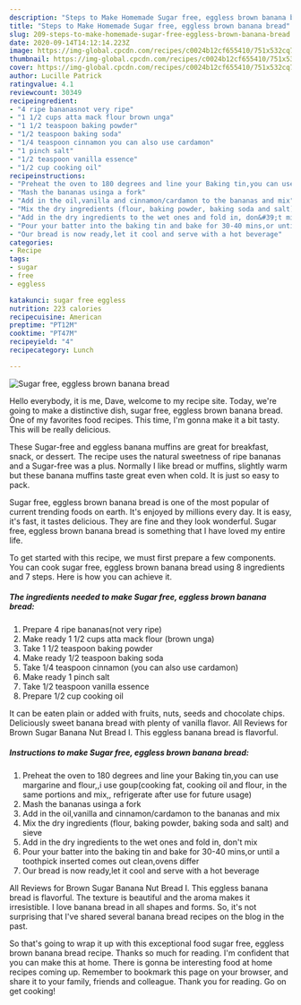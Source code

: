 ```yaml
---
description: "Steps to Make Homemade Sugar free, eggless brown banana bread"
title: "Steps to Make Homemade Sugar free, eggless brown banana bread"
slug: 209-steps-to-make-homemade-sugar-free-eggless-brown-banana-bread
date: 2020-09-14T14:12:14.223Z
image: https://img-global.cpcdn.com/recipes/c0024b12cf655410/751x532cq70/sugar-free-eggless-brown-banana-bread-recipe-main-photo.jpg
thumbnail: https://img-global.cpcdn.com/recipes/c0024b12cf655410/751x532cq70/sugar-free-eggless-brown-banana-bread-recipe-main-photo.jpg
cover: https://img-global.cpcdn.com/recipes/c0024b12cf655410/751x532cq70/sugar-free-eggless-brown-banana-bread-recipe-main-photo.jpg
author: Lucille Patrick
ratingvalue: 4.1
reviewcount: 30349
recipeingredient:
- "4 ripe bananasnot very ripe"
- "1 1/2 cups atta mack flour brown unga"
- "1 1/2 teaspoon baking powder"
- "1/2 teaspoon baking soda"
- "1/4 teaspoon cinnamon you can also use cardamon"
- "1 pinch salt"
- "1/2 teaspoon vanilla essence"
- "1/2 cup cooking oil"
recipeinstructions:
- "Preheat the oven to 180 degrees and line your Baking tin,you can use margarine and flour,,i use goup(cooking fat, cooking oil and flour, in the same portions and mix,, refrigerate after use for future usage)"
- "Mash the bananas usinga a fork"
- "Add in the oil,vanilla and cinnamon/cardamon to the bananas and mix"
- "Mix the dry ingredients (flour, baking powder, baking soda and salt) and sieve"
- "Add in the dry ingredients to the wet ones and fold in, don&#39;t mix"
- "Pour your batter into the baking tin and bake for 30-40 mins,or until a toothpick inserted comes out clean,ovens differ"
- "Our bread is now ready,let it cool and serve with a hot beverage"
categories:
- Recipe
tags:
- sugar
- free
- eggless

katakunci: sugar free eggless 
nutrition: 223 calories
recipecuisine: American
preptime: "PT12M"
cooktime: "PT47M"
recipeyield: "4"
recipecategory: Lunch

---
```



![Sugar free, eggless brown banana bread](https://img-global.cpcdn.com/recipes/c0024b12cf655410/751x532cq70/sugar-free-eggless-brown-banana-bread-recipe-main-photo.jpg)

Hello everybody, it is me, Dave, welcome to my recipe site. Today, we're going to make a distinctive dish, sugar free, eggless brown banana bread. One of my favorites food recipes. This time, I'm gonna make it a bit tasty. This will be really delicious.

These Sugar-free and eggless banana muffins are great for breakfast, snack, or dessert. The recipe uses the natural sweetness of ripe bananas and a Sugar-free was a plus. Normally I like bread or muffins, slightly warm but these banana muffins taste great even when cold. It is just so easy to pack.

Sugar free, eggless brown banana bread is one of the most popular of current trending foods on earth. It's enjoyed by millions every day. It is easy, it's fast, it tastes delicious. They are fine and they look wonderful. Sugar free, eggless brown banana bread is something that I have loved my entire life.


To get started with this recipe, we must first prepare a few components. You can cook sugar free, eggless brown banana bread using 8 ingredients and 7 steps. Here is how you can achieve it.

<!--inarticleads1-->

##### The ingredients needed to make Sugar free, eggless brown banana bread:

1. Prepare 4 ripe bananas(not very ripe)
1. Make ready 1 1/2 cups atta mack flour (brown unga)
1. Take 1 1/2 teaspoon baking powder
1. Make ready 1/2 teaspoon baking soda
1. Take 1/4 teaspoon cinnamon (you can also use cardamon)
1. Make ready 1 pinch salt
1. Take 1/2 teaspoon vanilla essence
1. Prepare 1/2 cup cooking oil


It can be eaten plain or added with fruits, nuts, seeds and chocolate chips. Deliciously sweet banana bread with plenty of vanilla flavor. All Reviews for Brown Sugar Banana Nut Bread I. This eggless banana bread is flavorful. 

<!--inarticleads2-->

##### Instructions to make Sugar free, eggless brown banana bread:

1. Preheat the oven to 180 degrees and line your Baking tin,you can use margarine and flour,,i use goup(cooking fat, cooking oil and flour, in the same portions and mix,, refrigerate after use for future usage)
1. Mash the bananas usinga a fork
1. Add in the oil,vanilla and cinnamon/cardamon to the bananas and mix
1. Mix the dry ingredients (flour, baking powder, baking soda and salt) and sieve
1. Add in the dry ingredients to the wet ones and fold in, don&#39;t mix
1. Pour your batter into the baking tin and bake for 30-40 mins,or until a toothpick inserted comes out clean,ovens differ
1. Our bread is now ready,let it cool and serve with a hot beverage


All Reviews for Brown Sugar Banana Nut Bread I. This eggless banana bread is flavorful. The texture is beautiful and the aroma makes it irresistible. I love banana bread in all shapes and forms. So, it&#39;s not surprising that I&#39;ve shared several banana bread recipes on the blog in the past. 

So that's going to wrap it up with this exceptional food sugar free, eggless brown banana bread recipe. Thanks so much for reading. I'm confident that you can make this at home. There is gonna be interesting food at home recipes coming up. Remember to bookmark this page on your browser, and share it to your family, friends and colleague. Thank you for reading. Go on get cooking!
